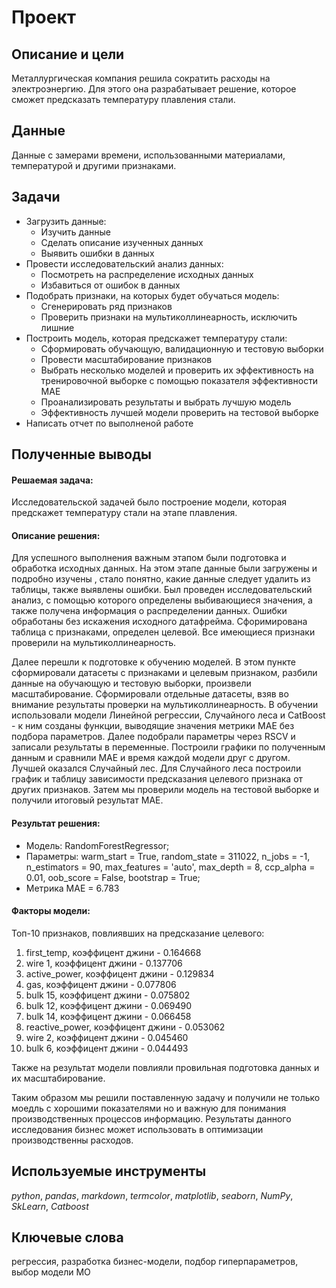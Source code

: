 # Проект

## Описание и цели
Металлургическая компания решила сократить расходы на электроэнергию. Для этого она разрабатывает решение, которое сможет предсказать температуру плавления стали. 

## Данные
Данные с замерами времени, использованными материалами, температурой и другими признаками. 

## Задачи
- Загрузить данные:
    - Изучить данные
    - Сделать описание изученных данных
    - Выявить ошибки в данных
- Провести исследовательский анализ данных:
    - Посмотреть на распределение исходных данных
    - Избавиться от ошибок в данных
- Подобрать признаки, на которых будет обучаться модель:
    - Сгенерировать ряд признаков
    - Проверить признаки на мультиколлинеарность, исключить лишние
- Построить модель, которая предскажет температуру стали:
    - Сформировать обучающую, валидационную и тестовую выборки
    - Провести масштабирование признаков 
    - Выбрать несколько моделей и проверить их эффективность на тренировочной выборке с помощью показателя эффективности MAE
    - Проанализировать результаты и выбрать лучшую модель
    - Эффективность лучшей модели проверить на тестовой выборке
- Написать отчет по выполненой работе    

## Полученные выводы
#### Решаемая задача:

Исследовательской задачей было построение модели, которая предскажет температуру стали на этапе плавления. 

#### Описание решения:

Для успешного выполнения важным этапом были подготовка и обработка исходных данных. На этом этапе данные были загружены и подробно изучены , стало понятно, какие данные следует удалить из таблицы, также выявлены ошибки. Был проведен исследовательский анализ, с помощью которого определены выбивающиеся значения, а также получена информация о распределении данных. Ошибки обработаны без искажения исходного датафрейма. Сфоримирована таблица с признаками, определен целевой. Все имеющиеся признаки проверили на мультиколлинеарность.

Далее перешли к подготовке к обучению моделей. В этом пункте сформировали датасеты с признаками и целевым признаком, разбили данные на обучающую и тестовую выборки, произвели масштабирование. Сформировали отдельные датасеты, взяв во внимание результаты проверки на мультиколлинеарность. В обучении использовали модели Линейной регрессии, Случайного леса и CatBoost - к ним созданы функции, выводящие значения метрики MAE без подбора параметров. Далее подобрали параметры через RSCV и записали результаты в переменные. Построили графики по полученным данным и сравнили MAE и время каждой модели друг с другом. Лучшей оказался Случайный лес. Для Случайного леса построили график и таблицу зависимости предсказания целевого признака от других признаков. 
Затем мы проверили модель на тестовой выборке и получили итоговый результат MAE. 

#### Результат решения:

* Модель: RandomForestRegressor;
* Параметры: warm_start = True, random_state = 311022, n_jobs = -1, n_estimators = 90, max_features = 'auto', max_depth = 8, ccp_alpha = 0.01, oob_score = False, bootstrap = True;
* Метрика MAE = 6.783

#### Факторы модели:

Топ-10 признаков, повлиявших на предсказание целевого:

1) first_temp, коэффицент джини - 0.164668
2)	wire 1, коэффицент джини - 0.137706
3) 	active_power, коэффицент джини - 0.129834
4)	gas, коэффицент джини - 0.077806
5)	bulk 15, коэффицент джини - 0.075802
6)	bulk 12, коэффицент джини - 0.069490
7)	bulk 14, коэффицент джини - 0.066458
8)	reactive_power, коэффицент джини - 0.053062
9)	wire 2, коэффицент джини - 0.045460
10) bulk 6, коэффицент джини - 0.044493

Также на результат модели повлияли провильная подготовка данных и их масштабирование. 

Таким образом мы решили поставленную задачу и получили не только моедль с хорошими показателями но и важную для понимания производственных процессов информацию. Результаты данного исследования бизнес может использовать в оптимизации производственны расходов.

## Используемые инструменты
*python*, *pandas*, *markdown*, *termcolor*, *matplotlib*, *seaborn*, *NumPy*, *SkLearn*, *Catboost*

## Ключевые слова
регрессия, разработка бизнес-модели, подбор гиперпараметров, выбор модели МО
